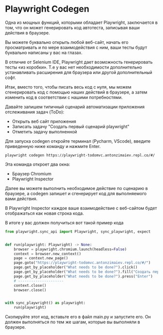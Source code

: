 # Playwright Codegen

Одна из мощных функций, которыми обладает Playwright, заключается в том, что он может генерировать код автотеста,
записывая ваши действия в браузере.

Вы можете буквально открыть любой веб-сайт, начать его просматривать и по мере взаимодействия с ним, ваши тесты будут
буквально написаны у вас на глазах.

В отличие от Selenium IDE, Playwright дает возможность генерировать тесты «из коробки». Т.е у вас нет необходимости
дополнительно устанавливать расширения для браузера или другой дополнительный софт.

Итак, вместо того, чтобы писать весь код с нуля, мы можем сгенерировать код с помощью наших действий в браузере, а затем
изменить код в соответствии с нашими потребностями.

Давайте запишем типичный сценарий автоматизации приложения отслеживания задач (ToDo):

+ Открыть веб сайт приложения
+ Записать задачу "Создать первый сценарий playwright"
+ Отметить задачу выполненной

Для запуска codegen откройте терминал (Pycharm, VScode), введите приведенную ниже команду и нажмите Enter.

```
playwright codegen https://playwright-todomvc.antonzimaiev.repl.co/#/
```

Эта команда откроет два окна:

+ Браузер Chromium
+ Playwright Inspector

Далее вы можете выполнить необходимое действие по сценарию в браузере, а codegen запишет и сгенерирует код для
выполняемого вами действия.

В Playwright Inspector каждое ваше взаимодействие с веб-сайтом будет отображаться как новая строка кода.

В итоге у вас должен получиться вот такой пример кода

```python
from playwright.sync_api import Playwright, sync_playwright, expect


def run(playwright: Playwright) -> None:
    browser = playwright.chromium.launch(headless=False)
    context = browser.new_context()
    page = context.new_page()
    page.goto("https://playwright-todomvc.antonzimaiev.repl.co/#/")
    page.get_by_placeholder("What needs to be done?").click()
    page.get_by_placeholder("What needs to be done?").fill("Создать первый сценарий playwright")
    page.get_by_placeholder("What needs to be done?").press("Enter")
    # ---------------------
    context.close()
    browser.close()


with sync_playwright() as playwright:
    run(playwright)
```

Скопируйте этот код, вставьте его в файл main.py и запустите его. Он должен выполняться по тем же шагам, которые вы
выполняли в браузере.
